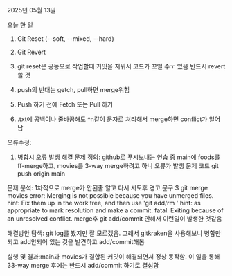 2025년 05월 13일

오늘 한 일
1. Git Reset (--soft, --mixed, --hard)
2. Git Revert




1. git reset은 공동으로 작업할때 커밋을 지워서 코드가 꼬일 수ㅜ 있음
반드시 revert쓸 것
2. push의 반대는 getch, pull하면 merge위험
3. Push 하기 전에 Fetch 또는 Pull 하기
4. .txt에 공백이나 줄바꿈해도 ^n같이 문자로 처리해서 merge하면 conflict가 일어남

오류수정:
1. 병합시 오류 발생 해결
문제 정의: github로 푸시보내는 연습 중 main에 foods를 ff-merge하고, movies를 3-way merge하려고 하니 오류가 발생
문제 코드
git push origin main

문제 분석:
1차적으로 merge가 안된줄 알고 다시 시도후 경고 문구
$ git merge movies
error: Merging is not possible because you have unmerged files.
hint: Fix them up in the work tree, and then use 'git add/rm <file>'
hint: as appropriate to mark resolution and make a commit.
fatal: Exiting because of an unresolved conflict.
merge후 git add/commit 안해서 이런일이 발생한 것같음

해결방안 탐색:
git log를 봤지만 잘 모르겠음. 그래서 gitkraken을 사용해보니 병합만되고 add안되어 있는 것을 발견하고
add/commit해봄

실행 및 결과:main과 movies가 결합된 커밋이 해결되면서 정상 동작함. 이 일을 통해 33-way merge 후에는 
반드시 add/commit 하기로 결심함
